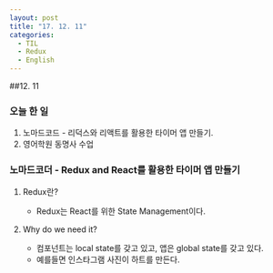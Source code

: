```yaml
---
layout: post
title: "17. 12. 11"
categories:
  -	TIL
  -	Redux
  -	English
---
```


##12. 11

### 오늘 한 일

1.	노마드코드 - 리덕스와 리액트를 활용한 타이머 앱 만들기.
2.	영어학원 동명사 수업

### 노마드코더 - Redux and React를 활용한 타이머 앱 만들기

1.	Redux란?

	-	Redux는 React를 위한 State Management이다.

2.	Why do we need it?

	-	컴포넌트는 local state를 갖고 있고, 앱은 global state를 갖고 있다.
	-	예를들면 인스타그램 사진이 하트를 만든다.
